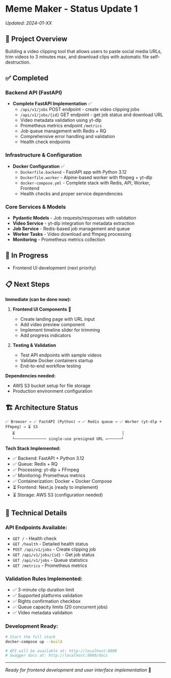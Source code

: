 # Meme Maker - Status Update 1
*Updated: 2024-01-XX*

## 🎯 Project Overview
Building a video clipping tool that allows users to paste social media URLs, trim videos to 3 minutes max, and download clips with automatic file self-destruction.

## ✅ Completed

### Backend API (FastAPI)
- **Complete FastAPI Implementation** ✅
  - `/api/v1/jobs` POST endpoint - create video clipping jobs
  - `/api/v1/jobs/{id}` GET endpoint - get job status and download URL
  - Video metadata validation using yt-dlp
  - Prometheus metrics endpoint `/metrics`
  - Job queue management with Redis + RQ
  - Comprehensive error handling and validation
  - Health check endpoints

### Infrastructure & Configuration
- **Docker Configuration** ✅
  - `Dockerfile.backend` - FastAPI app with Python 3.12
  - `Dockerfile.worker` - Alpine-based worker with ffmpeg + yt-dlp
  - `docker-compose.yml` - Complete stack with Redis, API, Worker, Frontend
  - Health checks and proper service dependencies

### Core Services & Models
- **Pydantic Models** - Job requests/responses with validation
- **Video Service** - yt-dlp integration for metadata extraction
- **Job Service** - Redis-based job management and queue
- **Worker Tasks** - Video download and ffmpeg processing
- **Monitoring** - Prometheus metrics collection

## 🔄 In Progress
- Frontend UI development (next priority)

## 📋 Next Steps

**Immediate (can be done now):**
1. **Frontend UI Components** 🎯
   - Create landing page with URL input
   - Add video preview component  
   - Implement timeline slider for trimming
   - Add progress indicators

2. **Testing & Validation**
   - Test API endpoints with sample videos
   - Validate Docker containers startup
   - End-to-end workflow testing

**Dependencies needed:**
- AWS S3 bucket setup for file storage
- Production environment configuration

## 🏗️ Architecture Status

```
✅ Browser → ✅ FastAPI (Python) → ✅ Redis queue → ✅ Worker (yt-dlp + FFmpeg) → ⏳ S3
   ⏳                                               │
   └────────────── single-use presigned URL ←──────┘
```

**Tech Stack Implemented:**
- ✅ Backend: FastAPI + Python 3.12
- ✅ Queue: Redis + RQ  
- ✅ Processing: yt-dlp + FFmpeg
- ✅ Monitoring: Prometheus metrics
- ✅ Containerization: Docker + Docker Compose
- ⏳ Frontend: Next.js (ready to implement)
- ⏳ Storage: AWS S3 (configuration needed)

## 🔧 Technical Details

### API Endpoints Available:
- `GET /` - Health check
- `GET /health` - Detailed health status
- `POST /api/v1/jobs` - Create clipping job
- `GET /api/v1/jobs/{id}` - Get job status
- `GET /api/v1/jobs` - Queue statistics
- `GET /metrics` - Prometheus metrics

### Validation Rules Implemented:
- ✅ 3-minute clip duration limit
- ✅ Supported platforms validation  
- ✅ Rights confirmation checkbox
- ✅ Queue capacity limits (20 concurrent jobs)
- ✅ Video metadata validation

### Development Ready:
```bash
# Start the full stack
docker-compose up --build

# API will be available at: http://localhost:8000
# Swagger docs at: http://localhost:8000/docs
```

---
*Ready for frontend development and user interface implementation* 🚀 
